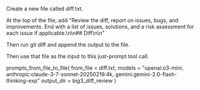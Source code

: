 Create a new file called diff.txt.

At the top of the file, add "Review the diff, report on issues, bugs, and improvements. End with a list of issues, solutions, and a risk assessment for each issue if applicable.\n\n## Diff\n\n"

Then run git diff and append the output to the file.

Then use that file as the input to this just-prompt tool call.

prompts_from_file_to_file(
    from_file = diff.txt,
    models = "openai:o3-mini, anthropic:claude-3-7-sonnet-20250219:4k, gemini:gemini-2.0-flash-thinking-exp"
    output_dir = big3_diff_review
)

